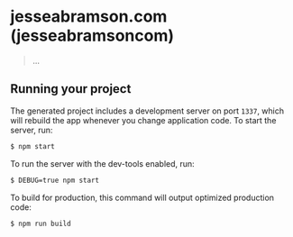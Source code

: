 
# jesseabramson.com (jesseabramsoncom)

> ...

## Running your project

The generated project includes a development server on port `1337`, which will rebuild the app whenever you change application code. To start the server, run:

```bash
$ npm start
```

To run the server with the dev-tools enabled, run:

```bash
$ DEBUG=true npm start
```

To build for production, this command will output optimized production code:

```bash
$ npm run build
```
